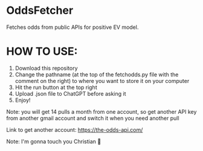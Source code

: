 # OddsFetcher
Fetches odds from public APIs for positive EV model.

# HOW TO USE:
1) Download this repository
2) Change the pathname (at the top of the fetchodds.py file with the comment on the right) to where you want to store it on your computer
3) Hit the run button at the top right
4) Upload .json file to ChatGPT before asking it
5) Enjoy!

Note: you will get 14 pulls a month from one account, so get another API key from another gmail account and switch it when you need another pull

Link to get another account: https://the-odds-api.com/

Note: I'm gonna touch you Christian 🥀
